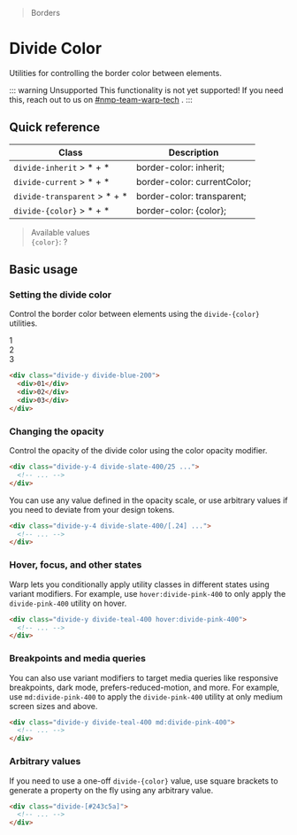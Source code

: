 > Borders

# Divide Color
Utilities for controlling the border color between elements.

::: warning Unsupported
This functionality is not yet supported! If you need this, reach out to us on [#nmp-team-warp-tech](https://sch-chat.slack.com/archives/C04LG5UTCTT) .
:::

## Quick reference

| Class                        | Description                 |
| ---------------------------- | --------------------------- |
| `divide-inherit` > * + *     | border-color: inherit;      |
| `divide-current` > * + *     | border-color: currentColor; |
| `divide-transparent` > * + * | border-color: transparent;  |
| `divide-{color}`  > * + *    | border-color: {color};      |

> Available values <br />
> `{color}`: ? <br />

## Basic usage
### Setting the divide color
Control the border color between elements using the `divide-{color}` utilities.

<container>
  <div class="flex justify-items-stretch bg-pink-500 rounded-8 divide-x divide-blue-200 w-full">
    <div class="p-24 flex-1 text-center">1</div>
    <div class="p-24 flex-1 text-center">2</div>
    <div class="p-24 flex-1 text-center">3</div>
  </div>
</container>

```html
<div class="divide-y divide-blue-200">
  <div>01</div>
  <div>02</div>
  <div>03</div>
</div>
```
### Changing the opacity
Control the opacity of the divide color using the color opacity modifier.

```html
<div class="divide-y-4 divide-slate-400/25 ...">
  <!-- ... -->
</div>
```

You can use any value defined in the opacity scale, or use arbitrary values if you need to deviate from your design tokens.

```html
<div class="divide-y-4 divide-slate-400/[.24] ...">
  <!-- ... -->
</div>
```

### Hover, focus, and other states
Warp lets you conditionally apply utility classes in different states using variant modifiers. For example, use `hover:divide-pink-400` to only apply the `divide-pink-400` utility on hover.

```html
<div class="divide-y divide-teal-400 hover:divide-pink-400">
  <!-- ... -->
</div>
```

### Breakpoints and media queries
You can also use variant modifiers to target media queries like responsive breakpoints, dark mode, prefers-reduced-motion, and more. For example, use `md:divide-pink-400` to apply the `divide-pink-400` utility at only medium screen sizes and above.

```html
<div class="divide-y divide-teal-400 md:divide-pink-400">
  <!-- ... -->
</div>
```

### Arbitrary values
If you need to use a one-off `divide-{color}` value, use square brackets to generate a property on the fly using any arbitrary value.

```html
<div class="divide-[#243c5a]">
  <!-- ... -->
</div>
```